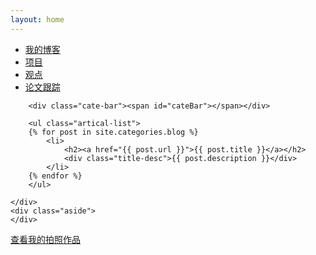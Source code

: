 ```yaml
---
layout: home
---
```


<div class="index-content blog">
    <div class="section">
        <ul class="artical-cate">
            <li class="on"><a href="/"><span>我的博客</span></a></li>
            <li style="text-align:justify"><a href="/project"><span>项目</span></a></li>
            <li style="text-align:justify"><a href="/opinion"><span>观点</span></a></li>
            <li style="text-align:justify"><a href="/paper"><span>论文跟踪</span></a></li>
        </ul>

        <div class="cate-bar"><span id="cateBar"></span></div>

        <ul class="artical-list">
        {% for post in site.categories.blog %}
            <li>
                <h2><a href="{{ post.url }}">{{ post.title }}</a></h2>
                <div class="title-desc">{{ post.description }}</div>
            </li>
        {% endfor %}
        </ul>
        
    </div>
    <div class="aside">
    </div>
</div>
<div><a href="http://cwlseu.github.io/photo/">查看我的拍照作品</a></div>
